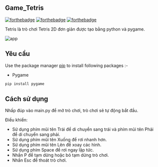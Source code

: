 ## Game_Tetris

[![forthebadge](https://forthebadge.com/images/badges/built-with-love.svg)](https://forthebadge.com)
[![forthebadge](https://forthebadge.com/images/badges/built-with-swag.svg)](https://forthebadge.com)
[![forthebadge](https://forthebadge.com/images/badges/made-with-python.svg)](https://forthebadge.com)

Tetris là trò chơi Tetris 2D đơn giản được tạo bằng python và pygame.

![app](https://github.com/user-attachments/assets/43b04fbb-6cf7-4052-8911-61a837966d03)


## Yêu cầu

Use the package manager [pip](https://pip.pypa.io/en/stable/) to install following packages :-
* Pygame

```bash
pip install pygame
```

## Cách sử dụng

Nhấp đúp vào main.py để mở trò chơi, trò chơi sẽ tự động bắt đầu.

Điều khiển:
* Sử dụng phím mũi tên Trái để di chuyển sang trái và phím mũi tên Phải để di chuyển sang phải.
* Sử dụng phím mũi tên Xuống để rơi nhanh hơn.
* Sử dụng phím mũi tên Lên để xoay các hình.
* Sử dụng phím Space để rơi ngay lập tức.
* Nhấn P để tạm dừng hoặc bỏ tạm dừng trò chơi.
* Nhấn Esc để thoát trò chơi.
